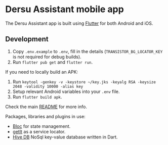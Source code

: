 # Dersu Assistant mobile app

The Dersu Assistant app is built using [Flutter](https://flutter.dev/) for both Android and iOS.

## Development

1. Copy `.env.example` to `.env`, fill in the details (`TRANSISTOR_BG_LOCATOR_KEY` is not required for debug builds). 
2. Run `flutter pub get` and `flutter run`.


If you need to locally build an APK:

1. Run `keytool -genkey -v -keystore ~/key.jks -keyalg RSA -keysize 2048 -validity 10000 -alias key`
2. Setup relevant Android variables into your `.env` file.
3. Run `flutter build apk`.

Check the main [README](../readme.md) for more info.

Packages, libraries and plugins in use:

- [Bloc](https://bloclibrary.dev) for state management.
- [getIt](https://github.com/fluttercommunity/get_it) as a service locator.
- [Hive DB](https://docs.hivedb.dev) NoSql key-value database written in Dart.
